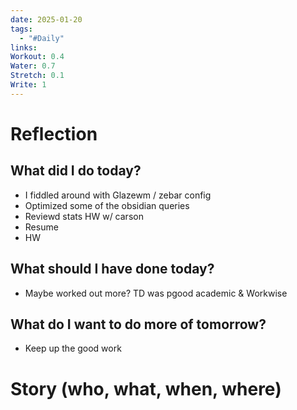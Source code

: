 ```yaml
---
date: 2025-01-20
tags:
  - "#Daily"
links: 
Workout: 0.4
Water: 0.7
Stretch: 0.1
Write: 1
---
```

# Reflection
## What did I do today?
- I fiddled around with Glazewm / zebar config
- Optimized some of the obsidian queries
- Reviewd stats HW w/ carson
- Resume
- HW
## What should I have done today?
- Maybe worked out more? TD was pgood academic & Workwise
## What do I want to do more of tomorrow?
- Keep up the good work
# Story (who, what, when, where)

